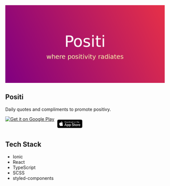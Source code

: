 <a href="https://play.google.com/store/apps/details?id=io.ionic.positi" target="_blank">
  <img src="./feature_graphic.png" alt="feature graphic">
</a>

## Positi 

Daily quotes and compliments to promote positivy.

<a href="https://play.google.com/store/apps/details?id=io.ionic.positi&pcampaignid=pcampaignidMKT-Other-global-all-co-prtnr-py-PartBadge-Mar2515-1"><img alt="Get it on Google Play" src="https://play.google.com/intl/en_us/badges/static/images/badges/en_badge_web_generic.png" width="20%" /></a><a href="https://apps.apple.com/au/app/positi/id1536237257"><img alt="Get it on App Store" src="app_store_badge.svg" width="16%" style="vertical-align: top; padding: 10px 9px;" /></a>

## Tech Stack

  * Ionic
  * React
  * TypeScript
  * SCSS
  * styled-components